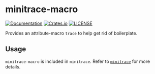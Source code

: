 # minitrace-macro

[![Documentation](https://docs.rs/minitrace-macro/badge.svg)](https://docs.rs/minitrace-macro/)
[![Crates.io](https://img.shields.io/crates/v/minitrace-macro.svg)](https://crates.io/crates/minitrace-macro)
[![LICENSE](https://img.shields.io/github/license/tikv/minitrace-rust.svg)](https://github.com/tikv/minitrace-rust/blob/master/LICENSE)

Provides an attribute-macro `trace` to help get rid of boilerplate.

## Usage

`minitrace-macro` is included in `minitrace`. Refer to [`minitrace`](https://crates.io/crates/minitrace) for more details.
